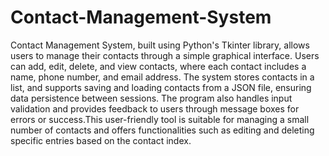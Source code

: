 # Contact-Management-System
Contact Management System, built using Python's Tkinter library, allows users to manage their contacts through a simple graphical interface. Users can add, edit, delete, and view contacts, where each contact includes a name, phone number, and email address. The system stores contacts in a list, and supports saving and loading contacts from a JSON file, ensuring data persistence between sessions. The program also handles input validation and provides feedback to users through message boxes for errors or success.This user-friendly tool is suitable for managing a small number of contacts and offers functionalities such as editing and deleting specific entries based on the contact index.
